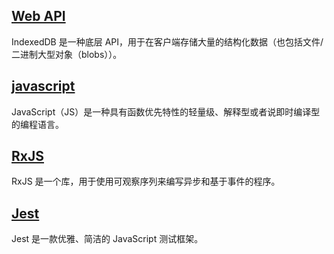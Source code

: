 ## [Web API](./webApi/webApi.md)
IndexedDB 是一种底层 API，用于在客户端存储大量的结构化数据（也包括文件/二进制大型对象（blobs））。

## [javascript](./javascript/javascript.md)
JavaScript（JS）是一种具有函数优先特性的轻量级、解释型或者说即时编译型的编程语言。

## [RxJS](./RxJS/RxJs.md)
RxJS 是一个库，用于使用可观察序列来编写异步和基于事件的程序。

## [Jest](./jest/jest.md)
Jest 是一款优雅、简洁的 JavaScript 测试框架。